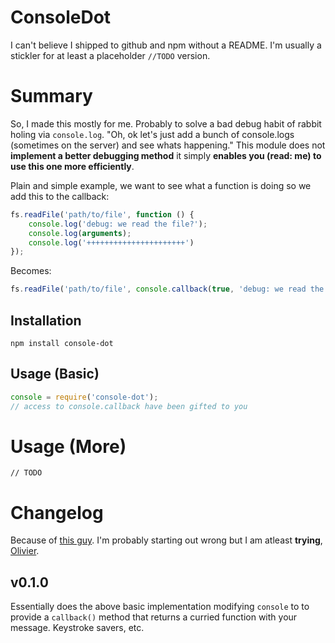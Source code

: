 # ConsoleDot

I can't believe I shipped to github and npm without a README. I'm usually a stickler for at least a placeholder `//TODO` version.

# Summary
So, I made this mostly for me. Probably to solve a bad debug habit of rabbit holing via `console.log`. "Oh, ok let's just add a bunch of console.logs (sometimes on the server) and see whats happening." This module does not **implement a better debugging method** it simply **enables you (read: me) to use this one more efficiently**.

Plain and simple example, we want to see what a function is doing so we add this to the callback:

```js
fs.readFile('path/to/file', function () {
    console.log('debug: we read the file?');
    console.log(arguments);
    console.log('++++++++++++++++++++++')
});
```

Becomes:

```js
fs.readFile('path/to/file', console.callback(true, 'debug: we read the file?'));
```

## Installation

`npm install console-dot`

## Usage (Basic)

```js
console = require('console-dot');
// access to console.callback have been gifted to you
```

# Usage (More)

`// TODO`

# Changelog
Because of [this guy](http://keepachangelog.com/). I'm probably starting out wrong but I am atleast **trying**, [Olivier](https://twitter.com/olivierlacan).

## v0.1.0
Essentially does the above basic implementation modifying `console` to to provide a `callback()` method that returns a curried function with your message. Keystroke savers, etc.
